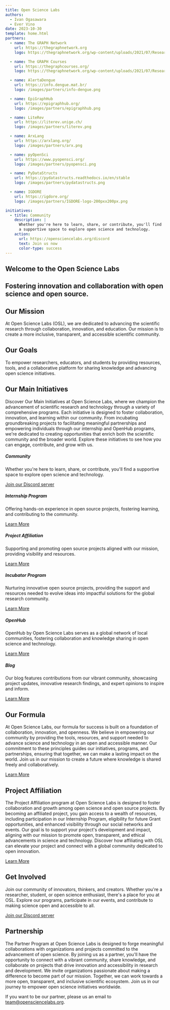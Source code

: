 ```yaml
---
title: Open Science Labs
authors:
  - Ivan Ogasawara
  - Ever Vino
date: 2023-10-30
template: home.html
partners:
  - name: The GRAPH Network
    url: https://thegraphnetwork.org
    logo: https://thegraphnetwork.org/wp-content/uploads/2021/07/Research_GRAPH_logo-2-1-1-2-3-150x150.png

  - name: The GRAPH Courses
    url: https://thegraphcourses.org/
    logo: https://thegraphnetwork.org/wp-content/uploads/2021/07/Research_GRAPH_logo-2-1-1-2-3-150x150.png

  - name: AlertaDengue
    url: https://info.dengue.mat.br/
    logo: /images/partners/info-dengue.png

  - name: EpiGraphHub
    url: https://epigraphhub.org/
    logo: /images/partners/epigraphhub.png

  - name: LiteRev
    url: https://literev.unige.ch/
    logo: /images/partners/literev.png

  - name: ArxLang
    url: https://arxlang.org/
    logo: /images/partners/arx.png

  - name: pyOpenSci
    url: https://www.pyopensci.org/
    logo: /images/partners/pyopensci.png

  - name: PyDataStructs
    url: https://pydatastructs.readthedocs.io/en/stable
    logo: /images/partners/pydatastructs.png

  - name: IGDORE
    url: https://igdore.org/
    logo: /images/partners/IGDORE-logo-200pxx200px.png

initiatives:
  - title: Community
    description: |
      Whether you're here to learn, share, or contribute, you'll find
      a supportive space to explore open science and technology.
    action:
      url: https://opensciencelabs.org/discord
      text: Join us now
      color-type: success
---
```


<!-- Hero Section -->
<section id="home" class="p-5 text-center bg-light welcome-section">
  <div class="overlay px-0 py-4">
    <div class="container p-0">
      <h1>Welcome to the <span class="bg-light text-warning rounded">Open Science Labs</span></h1>
      <h2>
        Fostering innovation and collaboration with open science and open
        source.
      </h2>
    </div>
  </div>
</section>

<section class="wrap content extra" id="mission">
  <div class="container pb-3">
    <div class="row my-2">
      <div class="col-md-6">
        <h2 class="text-center">Our Mission</h2>
        <p>
          At Open Science Labs (OSL), we are dedicated to advancing the
          scientific research through collaboration, innovation, and education.
          Our mission is to create a more inclusive, transparent, and accessible
          scientific community.
        </p>
      </div>
      <div class="col-md-6">
        <h2 class="text-center">Our Goals</h2>
        <p>
          To empower researchers, educators, and students by providing
          resources, tools, and a collaborative platform for sharing knowledge
          and advancing open science initiatives.
        </p>
      </div>
    </div>
  </div>
</section>

<section id="initiatives" class="p-5 bg-light">
  <div class="container">
    <h2 class="text-center">Our Main Initiatives</h2>
    <p>
      Discover Our Main Initiatives at Open Science Labs, where we champion
      the advancement of scientific research and technology through a
      variety of comprehensive programs. Each initiative is designed to
      foster collaboration, innovation, and learning within our community.
      From incubating groundbreaking projects to facilitating meaningful
      partnerships and empowering individuals through our internship and
      OpenHub programs, we're dedicated to creating opportunities that
      enrich both the scientific community and the broader world. Explore
      these initiatives to see how you can engage, contribute, and grow with
      us.
    </p>
    <div class="row row-cols-1 row-cols-sm-1 row-cols-md-2 row-cols-lg-3 g-4">
      <div class="col">
        <div class="card">
          <div class="card-body">
            <h5 class="card-title">Community</h5>
            <p class="card-text fw-lighter">
              Whether you're here to learn, share, or contribute, you'll find
              a supportive space to explore open science and technology.
            </p>
            <a
              href="https://opensciencelabs.org/discord"
              class="btn btn-success"
              target="_blank"
            >
              Join our Discord server
            </a>
          </div>
        </div>
      </div>
      <div class="col">
        <div class="card">
          <div class="card-body">
            <h5 class="card-title">Internship Program</h5>
            <p class="card-text fw-lighter">
              Offering hands-on experience in open source projects, fostering
              learning, and contributing to the community.
            </p>
            <a href="/programs/internship" class="btn btn-primary"
              >Learn More</a
            >
          </div>
        </div>
      </div>
      <div class="col">
        <div class="card">
          <div class="card-body">
            <h5 class="card-title">Project Affiliation</h5>
            <p class="card-text fw-lighter">
              Supporting and promoting open source projects aligned with our
              mission, providing visibility and resources.
            </p>
            <a href="/affiliations/projects" class="btn btn-primary">Learn More</a>
          </div>
        </div>
      </div>
      <div class="col">
        <div class="card">
          <div class="card-body">
            <h5 class="card-title">Incubator Program</h5>
            <p class="card-text fw-lighter">
              Nurturing innovative open source projects, providing the support
              and resources needed to evolve ideas into impactful solutions
              for the global research community.
            </p>
            <a href="/programs/incubator" class="btn btn-primary"
              >Learn More</a
            >
          </div>
        </div>
      </div>
      <div class="col">
        <div class="card">
          <div class="card-body">
            <h5 class="card-title">OpenHub</h5>
            <p class="card-text fw-lighter">
              OpenHub by Open Science Labs serves as a global network of local
              communities, fostering collaboration and knowledge sharing in
              open science and technology.
            </p>
            <a href="/affiliations/open-hub" class="btn btn-primary"
              >Learn More</a
            >
          </div>
        </div>
      </div>
      <div class="col">
        <div class="card">
          <div class="card-body">
            <h5 class="card-title">Blog</h5>
            <p class="card-text fw-lighter">
              Our blog features contributions from our vibrant community,
              showcasing project updates, innovative research findings, and
              expert opinions to inspire and inform.
            </p>
            <a href="/blog" class="btn btn-primary">Learn More</a>
          </div>
        </div>
      </div>
    </div>
  </div>
</section>

<section id="our-formula" class="p-5">
  <div class="container">
    <h2 class="text-center">Our Formula</h2>
    <p>
      At Open Science Labs, our formula for success is built on a foundation
      of collaboration, innovation, and openness. We believe in empowering
      our community by providing the tools, resources, and support needed to
      advance science and technology in an open and accessible manner. Our
      commitment to these principles guides our initiatives, programs, and
      partnerships, ensuring that together, we can make a lasting impact on
      the world. Join us in our mission to create a future where knowledge
      is shared freely and collaboratively.
    </p>
    <div class="text-center mt-4">
      <a href="/about/formula" class="btn btn-primary">Learn More</a>
    </div>
  </div>
</section>

<section id="affiliation" class="p-5 bg-light">
  <div class="container">
    <h2 class="text-center">Project Affiliation</h2>
    <p>
      The Project Affiliation program at Open Science Labs is designed to
      foster collaboration and growth among open science and open source
      projects. By becoming an affiliated project, you gain access to a
      wealth of resources, including participation in our Internship
      Program, eligibility for future Grant opportunities, and enhanced
      visibility through our social networks and events. Our goal is to
      support your project's development and impact, aligning with our
      mission to promote open, transparent, and ethical advancements in
      science and technology. Discover how affiliating with OSL can elevate
      your project and connect with a global community dedicated to open
      innovation.
    </p>
    <div class="text-center mt-4">
      <a href="/affiliations/projects" class="btn btn-primary"
        >Learn More</a
      >
    </div>
  </div>
</section>

<section id="get-involved" class="p-5">
  <div class="container">
    <h2 class="text-center">Get Involved</h2>
    <p>
      Join our community of innovators, thinkers, and creators. Whether
      you're a researcher, student, or open science enthusiast, there's a
      place for you at OSL. Explore our programs, participate in our events,
      and contribute to making science open and accessible to all.
    </p>
    <div class="text-center mt-4">
      <a
        href="https://opensciencelabs.org/discord"
        class="btn btn-success"
        target="_blank"
      >
        Join our Discord server
      </a>
    </div>
  </div>
</section>

<section id="partnership" class="p-5 bg-light">
  <div class="container">
    <h2 class="text-center">Partnership</h2>
    <div>
      <p>
        The Partner Program at Open Science Labs is designed to forge
        meaningful collaborations with organizations and projects committed
        to the advancement of open science. By joining us as a partner,
        you'll have the opportunity to connect with a vibrant community,
        share knowledge, and collaborate on projects that drive innovation
        and accessibility in research and development. We invite
        organizations passionate about making a difference to become part of
        our mission. Together, we can work towards a more open, transparent,
        and inclusive scientific ecosystem. Join us in our journey to
        empower open science initiatives worldwide.
      </p>
      <p>
        If you want to be our partner, please us an email to
        <a href="mailto:team@opensciencelabs.org" target="_blank"
          >team@opensciencelabs.org</a
        >.
      </p>
    </div>
  </div>
</section>
